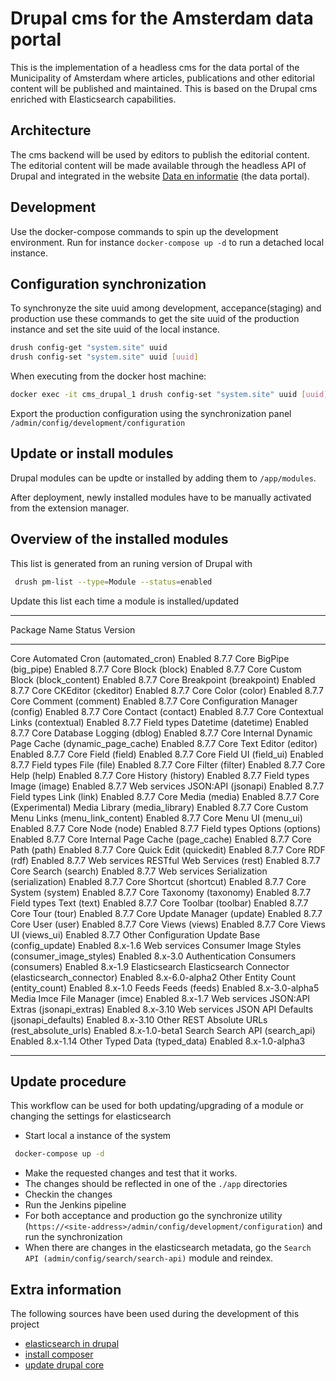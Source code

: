 # Drupal cms for the Amsterdam data portal

This is the implementation of a headless cms for the data portal of the Municipality of Amsterdam where articles, publications and other editorial content will be published and maintained.
This is based on the Drupal cms enriched with Elasticsearch capabilities.

## Architecture

The cms backend will be used by editors to publish the editorial content. The editorial content will be made available through the headless API of Drupal and integrated in the website [Data en informatie](https://data.amsterdam.nl) (the data portal).

## Development

Use the docker-compose commands to spin up the development environment.
Run for instance `docker-compose up -d` to run a detached local instance.


## Configuration synchronization

To synchronyze the site uuid among development, accepance(staging) and production use these commands to get the site uuid of the production instance and set the site uuid of the local instance.

```bash
drush config-get "system.site" uuid
drush config-set "system.site" uuid [uuid]
```

When executing from the docker host machine:

```bash
docker exec -it cms_drupal_1 drush config-set "system.site" uuid [uuid]
```

Export the production configuration using the synchronization panel `/admin/config/development/configuration`

## Update or install modules

Drupal modules can be updte or installed by adding them to `/app/modules`.

After deployment, newly installed modules have to be manually activated from the extension manager.


## Overview of the installed modules

This list is generated from an runing version of Drupal with

```bash
 drush pm-list --type=Module --status=enabled
```

Update this list each time a module is installed/updated

 --------------------- --------------------------------------------------- --------- ----------------
  Package               Name                                                Status    Version
 --------------------- --------------------------------------------------- --------- ----------------
  Core                  Automated Cron (automated_cron)                     Enabled   8.7.7
  Core                  BigPipe (big_pipe)                                  Enabled   8.7.7
  Core                  Block (block)                                       Enabled   8.7.7
  Core                  Custom Block (block_content)                        Enabled   8.7.7
  Core                  Breakpoint (breakpoint)                             Enabled   8.7.7
  Core                  CKEditor (ckeditor)                                 Enabled   8.7.7
  Core                  Color (color)                                       Enabled   8.7.7
  Core                  Comment (comment)                                   Enabled   8.7.7
  Core                  Configuration Manager (config)                      Enabled   8.7.7
  Core                  Contact (contact)                                   Enabled   8.7.7
  Core                  Contextual Links (contextual)                       Enabled   8.7.7
  Field types           Datetime (datetime)                                 Enabled   8.7.7
  Core                  Database Logging (dblog)                            Enabled   8.7.7
  Core                  Internal Dynamic Page Cache (dynamic_page_cache)    Enabled   8.7.7
  Core                  Text Editor (editor)                                Enabled   8.7.7
  Core                  Field (field)                                       Enabled   8.7.7
  Core                  Field UI (field_ui)                                 Enabled   8.7.7
  Field types           File (file)                                         Enabled   8.7.7
  Core                  Filter (filter)                                     Enabled   8.7.7
  Core                  Help (help)                                         Enabled   8.7.7
  Core                  History (history)                                   Enabled   8.7.7
  Field types           Image (image)                                       Enabled   8.7.7
  Web services          JSON:API (jsonapi)                                  Enabled   8.7.7
  Field types           Link (link)                                         Enabled   8.7.7
  Core                  Media (media)                                       Enabled   8.7.7
  Core (Experimental)   Media Library (media_library)                       Enabled   8.7.7
  Core                  Custom Menu Links (menu_link_content)               Enabled   8.7.7
  Core                  Menu UI (menu_ui)                                   Enabled   8.7.7
  Core                  Node (node)                                         Enabled   8.7.7
  Field types           Options (options)                                   Enabled   8.7.7
  Core                  Internal Page Cache (page_cache)                    Enabled   8.7.7
  Core                  Path (path)                                         Enabled   8.7.7
  Core                  Quick Edit (quickedit)                              Enabled   8.7.7
  Core                  RDF (rdf)                                           Enabled   8.7.7
  Web services          RESTful Web Services (rest)                         Enabled   8.7.7
  Core                  Search (search)                                     Enabled   8.7.7
  Web services          Serialization (serialization)                       Enabled   8.7.7
  Core                  Shortcut (shortcut)                                 Enabled   8.7.7
  Core                  System (system)                                     Enabled   8.7.7
  Core                  Taxonomy (taxonomy)                                 Enabled   8.7.7
  Field types           Text (text)                                         Enabled   8.7.7
  Core                  Toolbar (toolbar)                                   Enabled   8.7.7
  Core                  Tour (tour)                                         Enabled   8.7.7
  Core                  Update Manager (update)                             Enabled   8.7.7
  Core                  User (user)                                         Enabled   8.7.7
  Core                  Views (views)                                       Enabled   8.7.7
  Core                  Views UI (views_ui)                                 Enabled   8.7.7
  Other                 Configuration Update Base (config_update)           Enabled   8.x-1.6
  Web services          Consumer Image Styles (consumer_image_styles)       Enabled   8.x-3.0
  Authentication        Consumers (consumers)                               Enabled   8.x-1.9
  Elasticsearch         Elasticsearch Connector (elasticsearch_connector)   Enabled   8.x-6.0-alpha2
  Other                 Entity Count (entity_count)                         Enabled   8.x-1.0
  Feeds                 Feeds (feeds)                                       Enabled   8.x-3.0-alpha5
  Media                 Imce File Manager (imce)                            Enabled   8.x-1.7
  Web services          JSON:API Extras (jsonapi_extras)                    Enabled   8.x-3.10
  Web services          JSON API Defaults (jsonapi_defaults)                Enabled   8.x-3.10
  Other                 REST Absolute URLs (rest_absolute_urls)             Enabled   8.x-1.0-beta1
  Search                Search API (search_api)                             Enabled   8.x-1.14
  Other                 Typed Data (typed_data)                             Enabled   8.x-1.0-alpha3
 --------------------- --------------------------------------------------- --------- ----------------

## Update procedure

This workflow can be used for both updating/upgrading of a module or changing the settings for elasticsearch

- Start local a instance of the system

```bash
 docker-compose up -d
```

- Make the requested changes and test that it works.
- The changes should be reflected in one of the `./app` directories
- Checkin the changes
- Run the Jenkins pipeline
- For both acceptance and production go the synchronize utility (`https://<site-address>/admin/config/development/configuration`) and run the synchronization
- When there are changes in the elasticsearch metadata, go the `Search API (admin/config/search/search-api)` module and reindex.

## Extra information

The following sources have been used during the development of this project

- [elasticsearch in drupal](https://opensenselabs.com/blog/tech/use-elastic-search-indexing-drupal)
- [install composer](https://stackoverflow.com/questions/51443557/how-to-install-php-composer-inside-a-docker-container/51446468)
- [update drupal core](https://www.drupal.org/docs/8/update/update-core-via-composer)


